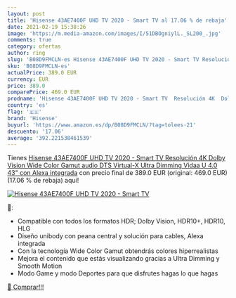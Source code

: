```yaml
---
layout: post
title: 'Hisense 43AE7400F UHD TV 2020 - Smart TV al 17.06 % de rebaja'
date: 2021-02-19 15:38:26
image: 'https://m.media-amazon.com/images/I/51DBOgniylL._SL200_.jpg'
comments: true
category: ofertas
author: ring
slug: 'B08D9FMCLN-es Hisense 43AE7400F UHD TV 2020 - Smart TV Resolución 4K...'
sku: 'B08D9FMCLN-es'
actualPrice: 389.0 EUR
currency: EUR
price: 389.0
comparePrice: 469.0 EUR
prodname: 'Hisense 43AE7400F UHD TV 2020 - Smart TV  Resolución 4K  Dolby Vision  Wide Color Gamut  audio DTS Virtual-X  Ultra Dimming  Vidaa U 4.0  43"  con Alexa integrada'
country: 'es'
flag: '🇪🇸'
brand: 'Hisense'
buyurl: 'https://www.amazon.es/dp/B08D9FMCLN/?tag=tolees-21'
descuento: '17.06'
average: '392.221538461539'
---
```


Tienes [Hisense 43AE7400F UHD TV 2020 - Smart TV  Resolución 4K  Dolby Vision  Wide Color Gamut  audio DTS Virtual-X  Ultra Dimming  Vidaa U 4.0  43"  con Alexa integrada](https://www.amazon.es/dp/B08D9FMCLN/?tag=tolees-21) con precio final de  389.0 EUR (original: 469.0 EUR) (17.06 %  de rebaja) aqui!

[![Hisense 43AE7400F UHD TV 2020 - Smart TV](https://m.media-amazon.com/images/I/51DBOgniylL._SL200_.jpg)](https://www.amazon.es/dp/B08D9FMCLN/?tag=tolees-21)

🔎:

- Compatible con todos los formatos HDR; Dolby Vision, HDR10+, HDR10, HLG
- Diseño unibody con peana central y solución para cables, Alexa integrada
- Con la tecnología Wide Color Gamut obtendrás colores hiperrealistas
- Mejora el contenido que estás visualizando gracias a Ultra Dimming y Smooth Motion
- Modo Game y modo Deportes para que disfrutes hagas lo que hagas

[🛒 Comprar!!!](https://www.amazon.es/dp/B08D9FMCLN/?tag=tolees-21)
